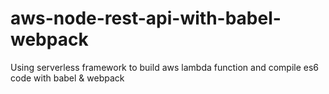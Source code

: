 # aws-node-rest-api-with-babel-webpack
Using serverless framework to build aws lambda function and compile es6 code with babel &amp; webpack 
